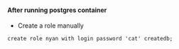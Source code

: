 #### After running postgres container

* Create a role manually
```
create role nyan with login password 'cat' createdb;
```
